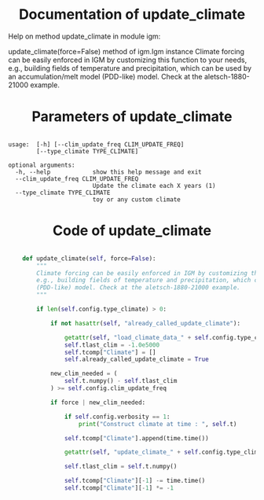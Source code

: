 

### <h1 align="center" id="title"> Documentation of update_climate </h1>


Help on method update_climate in module igm:

update_climate(force=False) method of igm.Igm instance
    Climate forcing can be easily enforced in IGM by customizing this function to your needs, 
    e.g., building fields of temperature and precipitation, which can be used by an accumulation/melt model 
    (PDD-like) model. Check at the aletsch-1880-21000 example.



### <h1 align="center" id="title"> Parameters of update_climate </h1>


``` 

usage:  [-h] [--clim_update_freq CLIM_UPDATE_FREQ]
        [--type_climate TYPE_CLIMATE]

optional arguments:
  -h, --help            show this help message and exit
  --clim_update_freq CLIM_UPDATE_FREQ
                        Update the climate each X years (1)
  --type_climate TYPE_CLIMATE
                        toy or any custom climate
``` 



### <h1 align="center" id="title"> Code of update_climate </h1>


```python 

    def update_climate(self, force=False):
        """
        Climate forcing can be easily enforced in IGM by customizing this function to your needs, 
        e.g., building fields of temperature and precipitation, which can be used by an accumulation/melt model 
        (PDD-like) model. Check at the aletsch-1880-21000 example.
        """

        if len(self.config.type_climate) > 0:

            if not hasattr(self, "already_called_update_climate"):

                getattr(self, "load_climate_data_" + self.config.type_climate)()
                self.tlast_clim = -1.0e5000
                self.tcomp["Climate"] = []
                self.already_called_update_climate = True

            new_clim_needed = (
                self.t.numpy() - self.tlast_clim
            ) >= self.config.clim_update_freq

            if force | new_clim_needed:

                if self.config.verbosity == 1:
                    print("Construct climate at time : ", self.t)

                self.tcomp["Climate"].append(time.time())

                getattr(self, "update_climate_" + self.config.type_climate)()

                self.tlast_clim = self.t.numpy()

                self.tcomp["Climate"][-1] -= time.time()
                self.tcomp["Climate"][-1] *= -1

``` 

